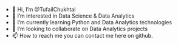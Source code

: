 - 👋 Hi, I’m @TufailChukhtai
- 👀 I’m interested in Data Science & Data Analytics
- 🌱 I’m currently learning Python and Data Analytics technologies
- 💞️ I’m looking to collaborate on Data Analytics projects
- 📫 How to reach me you can contact me here on github.

<!---
TufailChukhtai/TufailChukhtai is a ✨ special ✨ repository because its `README.md` (this file) appears on your GitHub profile.
You can click the Preview link to take a look at your changes.
--->
